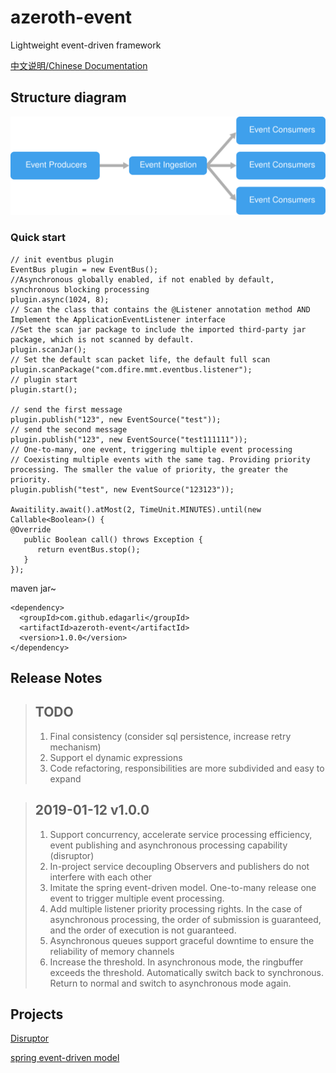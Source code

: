# azeroth-event
Lightweight event-driven framework

[中文说明/Chinese Documentation](https://github.com/edagarli/azeroth-event/blob/master/README_CN.md)

## Structure diagram

![event](static/event-driven.svg)

### Quick start

```
// init eventbus plugin
EventBus plugin = new EventBus();
//Asynchronous globally enabled, if not enabled by default, synchronous blocking processing
plugin.async(1024, 8);
// Scan the class that contains the @Listener annotation method AND Implement the ApplicationEventListener interface
//Set the scan jar package to include the imported third-party jar package, which is not scanned by default.
plugin.scanJar();
// Set the default scan packet life, the default full scan
plugin.scanPackage("com.dfire.mmt.eventbus.listener");
// plugin start
plugin.start();

// send the first message
plugin.publish("123", new EventSource("test"));
// send the second message
plugin.publish("123", new EventSource("test111111"));
// One-to-many, one event, triggering multiple event processing
// Coexisting multiple events with the same tag. Providing priority processing. The smaller the value of priority, the greater the priority.
plugin.publish("test", new EventSource("123123"));

Awaitility.await().atMost(2, TimeUnit.MINUTES).until(new Callable<Boolean>() {
@Override
   public Boolean call() throws Exception {
	  return eventBus.stop();
   }
});
```
maven jar~

```
<dependency>
  <groupId>com.github.edagarli</groupId>
  <artifactId>azeroth-event</artifactId>
  <version>1.0.0</version>
</dependency>
```
## Release Notes

>## TODO
>
>1. Final consistency (consider sql persistence, increase retry mechanism)
>2. Support el dynamic expressions
>3. Code refactoring, responsibilities are more subdivided and easy to expand

>## 2019-01-12 v1.0.0
>1. Support concurrency, accelerate service processing efficiency, event publishing and asynchronous processing capability (disruptor)
>2. In-project service decoupling Observers and publishers do not interfere with each other
>3. Imitate the spring event-driven model. One-to-many release one event to trigger multiple event processing.
>4. Add multiple listener priority processing rights. In the case of asynchronous processing, the order of submission is guaranteed, and the order of execution is not guaranteed.
>5. Asynchronous queues support graceful downtime to ensure the reliability of memory channels
>6. Increase the threshold. In asynchronous mode, the ringbuffer exceeds the threshold. Automatically switch back to synchronous. Return to normal and switch to asynchronous mode again.

## Projects

[Disruptor](https://github.com/LMAX-Exchange/disruptor)

[spring event-driven model](https://docs.microsoft.com/bs-latn-ba/azure/architecture/guide/architecture-styles/event-driven)

